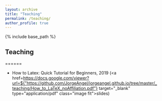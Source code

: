 ```yaml
---
layout: archive
title: "Teaching"
permalink: /teaching/
author_profile: true
---
```


{% include base_path %}

## Teaching

======
* How to Latex: Quick Tutorial for Beginners, 2019 (<a href=https://docs.google.com/viewer?url=${"https://github.com/JorgeAngel/jorgeangel.github.io/tree/master/_teaching/How_to_LaTeX_noAffiliation.pdf"}  target="_blank" type="application/pdf" class="image fit">slides</a>)

